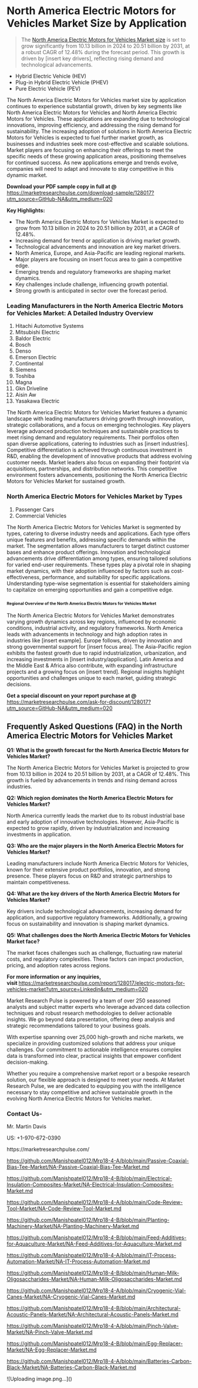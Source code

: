 <h1>North America Electric Motors for Vehicles Market&nbsp;Size by Application</h1><blockquote><p>The <a href="https://marketresearchpulse.com/download-sample/128017?utm_source=GitHub-NA&amp;utm_medium=020">North America Electric Motors for Vehicles Market size</a> is set to grow significantly from 10.13 billion in 2024 to 20.51 billion by 2031, at a robust CAGR of 12.48% during the forecast period. This growth is driven by [insert key drivers], reflecting rising demand and technological advancements.</p></blockquote><ul><li>Hybrid Electric Vehicle (HEV) <li> Plug-in Hybrid Electric Vehicle (PHEV) <li> Pure Electric Vehicle (PEV)</li></ul><p>The North America Electric Motors for Vehicles market size by application continues to experience substantial growth, driven by key segments like North America Electric Motors for Vehicles and North America Electric Motors for Vehicles. These applications are expanding due to technological innovations, improving efficiency, and addressing the rising demand for sustainability. The increasing adoption of solutions in North America Electric Motors for Vehicles is expected to fuel further market growth, as businesses and industries seek more cost-effective and scalable solutions. Market players are focusing on enhancing their offerings to meet the specific needs of these growing application areas, positioning themselves for continued success. As new applications emerge and trends evolve, companies will need to adapt and innovate to stay competitive in this dynamic market.</p><p><strong>Download your PDF sample copy in full at @ </strong><a href="https://marketresearchpulse.com/download-sample/128017?utm_source=GitHub-NA&amp;utm_medium=020">https://marketresearchpulse.com/download-sample/128017?utm_source=GitHub-NA&amp;utm_medium=020</a></p><p><strong>Key Highlights: </strong></p><ul><li>The North America Electric Motors for Vehicles Market is expected to grow from 10.13 billion in 2024 to 20.51 billion by 2031, at a CAGR of 12.48%.</li><li>Increasing demand for trend or application is driving market growth.</li><li>Technological advancements and innovation are key market drivers.</li><li>North America, Europe, and Asia-Pacific are leading regional markets.</li><li>Major players are focusing on insert focus area to gain a competitive edge.</li><li>Emerging trends and regulatory frameworks are shaping market dynamics.</li><li>Key challenges include challenge, influencing growth potential.</li><li>Strong growth is anticipated in sector over the forecast period.</li></ul><h3>Leading Manufacturers in the North America Electric Motors for Vehicles Market: A Detailed Industry Overview</h3><ol><li>Hitachi Automotive Systems</li><li>Mitsubishi Electric</li><li>Baldor Electric</li><li>Bosch</li><li>Denso</li><li>Emerson Electric</li><li>Continental</li><li>Siemens</li><li>Toshiba</li><li>Magna</li><li>Gkn Driveline</li><li>Aisin Aw</li><li>Yasakawa Electric</li></ol><div class="flex max-w-full flex-col flex-grow"><div class="min-h-8 text-message flex w-full flex-col items-end gap-2 whitespace-normal break-words [.text-message+&amp;]:mt-5" dir="auto" data-message-author-role="assistant" data-message-id="fd8432e4-4910-450d-b182-61b7bfb0a01f" data-message-model-slug="gpt-4o"><div class="flex w-full flex-col gap-1 empty:hidden first:pt-[3px]"><div class="markdown prose w-full break-words dark:prose-invert light"><p>The North America Electric Motors for Vehicles Market features a dynamic landscape with leading manufacturers driving growth through innovation, strategic collaborations, and a focus on emerging technologies. Key players leverage advanced production techniques and sustainable practices to meet rising demand and regulatory requirements. Their portfolios often span diverse applications, catering to industries such as [insert industries]. Competitive differentiation is achieved through continuous investment in R&amp;D, enabling the development of innovative products that address evolving customer needs. Market leaders also focus on expanding their footprint via acquisitions, partnerships, and distribution networks. This competitive environment fosters advancements, positioning the North America Electric Motors for Vehicles Market for sustained growth.</p></div></div></div></div><h3>North America Electric Motors for Vehicles Market by Types</h3><ol><li>Passenger Cars <li> Commercial Vehicles</li></ol><div class="flex max-w-full flex-col flex-grow"><div class="min-h-8 text-message flex w-full flex-col items-end gap-2 whitespace-normal break-words [.text-message+&amp;]:mt-5" dir="auto" data-message-author-role="assistant" data-message-id="084470be-0bb7-4664-bddf-5156b4f41249" data-message-model-slug="gpt-4o-mini"><div class="flex w-full flex-col gap-1 empty:hidden first:pt-[3px]"><div class="markdown prose w-full break-words dark:prose-invert light"><p>The North America Electric Motors for Vehicles Market is segmented by types, catering to diverse industry needs and applications. Each type offers unique features and benefits, addressing specific demands within the market. The segmentation allows manufacturers to target distinct customer bases and enhance product offerings. Innovation and technological advancements drive differentiation among types, ensuring tailored solutions for varied end-user requirements. These types play a pivotal role in shaping market dynamics, with their adoption influenced by factors such as cost-effectiveness, performance, and suitability for specific applications. Understanding type-wise segmentation is essential for stakeholders aiming to capitalize on emerging opportunities and gain a competitive edge.</p></div></div></div></div><h3><span style="font-size: 11px;">Regional Overview of the North America Electric Motors for Vehicles Market</span></h3><div class="flex max-w-full flex-col flex-grow"><div class="min-h-8 text-message flex w-full flex-col items-end gap-2 whitespace-normal break-words [.text-message+&amp;]:mt-5" dir="auto" data-message-author-role="assistant" data-message-id="e9038762-ce64-4e30-91c9-9bd413514231" data-message-model-slug="gpt-4o-mini"><div class="flex w-full flex-col gap-1 empty:hidden first:pt-[3px]"><div class="markdown prose w-full break-words dark:prose-invert light"><p>The North America Electric Motors for Vehicles Market demonstrates varying growth dynamics across key regions, influenced by economic conditions, industrial activity, and regulatory frameworks. North America leads with advancements in technology and high adoption rates in industries like [insert example]. Europe follows, driven by innovation and strong governmental support for [insert focus area]. The Asia-Pacific region exhibits the fastest growth due to rapid industrialization, urbanization, and increasing investments in [insert industry/application]. Latin America and the Middle East &amp; Africa also contribute, with expanding infrastructure projects and a growing focus on [insert trend]. Regional insights highlight opportunities and challenges unique to each market, guiding strategic decisions.</p></div></div></div></div><p><strong>Get a special discount on your report purchase at @ </strong><a href="https://marketresearchpulse.com/ask-for-discount/128017?utm_source=GitHub-NA&amp;utm_medium=020">https://marketresearchpulse.com/ask-for-discount/128017?utm_source=GitHub-NA&amp;utm_medium=020</a></p><h2>Frequently Asked Questions (FAQ) in the North America Electric Motors for Vehicles Market</h2><p><strong>Q1: What is the growth forecast for the North America Electric Motors for Vehicles Market?</strong></p><p>The North America Electric Motors for Vehicles Market is projected to grow from 10.13 billion in 2024 to 20.51 billion by 2031, at a CAGR of 12.48%. This growth is fueled by advancements in trends and rising demand across industries.</p><p><strong>Q2: Which region dominates the North America Electric Motors for Vehicles Market?</strong></p><p>North America currently leads the market due to its robust industrial base and early adoption of innovative technologies. However, Asia-Pacific is expected to grow rapidly, driven by industrialization and increasing investments in application.</p><p><strong>Q3: Who are the major players in the North America Electric Motors for Vehicles Market?</strong></p><p>Leading manufacturers include North America Electric Motors for Vehicles, known for their extensive product portfolios, innovation, and strong presence. These players focus on R&amp;D and strategic partnerships to maintain competitiveness.</p><p><strong>Q4: What are the key drivers of the North America Electric Motors for Vehicles Market?</strong></p><p>Key drivers include technological advancements, increasing demand for application, and supportive regulatory frameworks. Additionally, a growing focus on sustainability and innovation is shaping market dynamics.</p><p><strong>Q5: What challenges does the North America Electric Motors for Vehicles Market face?</strong></p><p>The market faces challenges such as challenge, fluctuating raw material costs, and regulatory complexities. These factors can impact production, pricing, and adoption rates across regions.</p><p><strong>For more information or any inquiries, visit&nbsp;</strong><a href="https://marketresearchpulse.com/report/128017/electric-motors-for-vehicles-market?utm_source=Linkedin&utm_medium=020">https://marketresearchpulse.com/report/128017/electric-motors-for-vehicles-market?utm_source=Linkedin&utm_medium=020</a></p><p>Market Research Pulse is powered by a team of over 250 seasoned analysts and subject matter experts who leverage advanced data collection techniques and robust research methodologies to deliver actionable insights. We go beyond data presentation, offering deep analysis and strategic recommendations tailored to your business goals.</p><p>With expertise spanning over 25,000 high-growth and niche markets, we specialize in providing customized solutions that address your unique challenges. Our commitment to actionable intelligence ensures complex data is transformed into clear, practical insights that empower confident decision-making.</p><p>Whether you require a comprehensive market report or a bespoke research solution, our flexible approach is designed to meet your needs. At Market Research Pulse, we are dedicated to equipping you with the intelligence necessary to stay competitive and achieve sustainable growth in the evolving North America Electric Motors for Vehicles market.</p><h3><strong>Contact Us-</strong></h3><p>Mr. Martin Davis</p><p>US: +1-970-672-0390</p><p>https://marketresearchpulse.com/</p><p><a href="https://github.com/Manishpatel012/Mrp18-4-A/blob/main/Passive-Coaxial-Bias-Tee-Market/NA-Passive-Coaxial-Bias-Tee-Market.md">https://github.com/Manishpatel012/Mrp18-4-A/blob/main/Passive-Coaxial-Bias-Tee-Market/NA-Passive-Coaxial-Bias-Tee-Market.md</a></p><p><a href="https://github.com/Manishpatel012/Mrp18-4-B/blob/main/Electrical-Insulation-Composites-Market/NA-Electrical-Insulation-Composites-Market.md">https://github.com/Manishpatel012/Mrp18-4-B/blob/main/Electrical-Insulation-Composites-Market/NA-Electrical-Insulation-Composites-Market.md</a></p><p><a href="https://github.com/Manishpatel012/Mrp18-4-A/blob/main/Code-Review-Tool-Market/NA-Code-Review-Tool-Market.md">https://github.com/Manishpatel012/Mrp18-4-A/blob/main/Code-Review-Tool-Market/NA-Code-Review-Tool-Market.md</a></p><p><a href="https://github.com/Manishpatel012/Mrp18-4-B/blob/main/Planting-Machinery-Market/NA-Planting-Machinery-Market.md">https://github.com/Manishpatel012/Mrp18-4-B/blob/main/Planting-Machinery-Market/NA-Planting-Machinery-Market.md</a></p><p><a href="https://github.com/Manishpatel012/Mrp18-4-B/blob/main/Feed-Additives-for-Aquaculture-Market/NA-Feed-Additives-for-Aquaculture-Market.md">https://github.com/Manishpatel012/Mrp18-4-B/blob/main/Feed-Additives-for-Aquaculture-Market/NA-Feed-Additives-for-Aquaculture-Market.md</a></p><p><a href="https://github.com/Manishpatel012/Mrp18-4-A/blob/main/IT-Process-Automation-Market/NA-IT-Process-Automation-Market.md">https://github.com/Manishpatel012/Mrp18-4-A/blob/main/IT-Process-Automation-Market/NA-IT-Process-Automation-Market.md</a></p><p><a href="https://github.com/Manishpatel012/Mrp18-4-B/blob/main/Human-Milk-Oligosaccharides-Market/NA-Human-Milk-Oligosaccharides-Market.md">https://github.com/Manishpatel012/Mrp18-4-B/blob/main/Human-Milk-Oligosaccharides-Market/NA-Human-Milk-Oligosaccharides-Market.md</a></p><p><a href="https://github.com/Manishpatel012/Mrp18-4-A/blob/main/Cryogenic-Vial-Canes-Market/NA-Cryogenic-Vial-Canes-Market.md">https://github.com/Manishpatel012/Mrp18-4-A/blob/main/Cryogenic-Vial-Canes-Market/NA-Cryogenic-Vial-Canes-Market.md</a></p><p><a href="https://github.com/Manishpatel012/Mrp18-4-B/blob/main/Architectural-Acoustic-Panels-Market/NA-Architectural-Acoustic-Panels-Market.md">https://github.com/Manishpatel012/Mrp18-4-B/blob/main/Architectural-Acoustic-Panels-Market/NA-Architectural-Acoustic-Panels-Market.md</a></p><p><a href="https://github.com/Manishpatel012/Mrp18-4-A/blob/main/Pinch-Valve-Market/NA-Pinch-Valve-Market.md">https://github.com/Manishpatel012/Mrp18-4-A/blob/main/Pinch-Valve-Market/NA-Pinch-Valve-Market.md</a></p><p><a href="https://github.com/Manishpatel012/Mrp18-4-B/blob/main/Egg-Replacer-Market/NA-Egg-Replacer-Market.md">https://github.com/Manishpatel012/Mrp18-4-B/blob/main/Egg-Replacer-Market/NA-Egg-Replacer-Market.md</a></p><p><a href="https://github.com/Manishpatel012/Mrp18-4-A/blob/main/Batteries-Carbon-Black-Market/NA-Batteries-Carbon-Black-Market.md">https://github.com/Manishpatel012/Mrp18-4-A/blob/main/Batteries-Carbon-Black-Market/NA-Batteries-Carbon-Black-Market.md</a></p>
![Uploading image.png…]()
